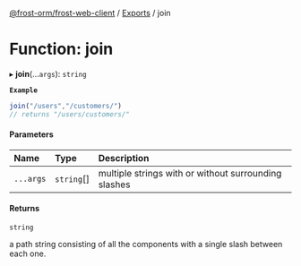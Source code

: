 [@frost-orm/frost-web-client](../modules.md) / [Exports](../modules.md) / join

# Function: join

▸ **join**(...`args`): `string`

**`Example`**

```ts
join("/users","/customers/")
// returns "/users/customers/"
```

#### Parameters

| Name | Type | Description |
| :------ | :------ | :------ |
| `...args` | `string`[] | multiple strings with or without surrounding slashes |

#### Returns

`string`

a path string consisting of all the components with a single slash between each one.
